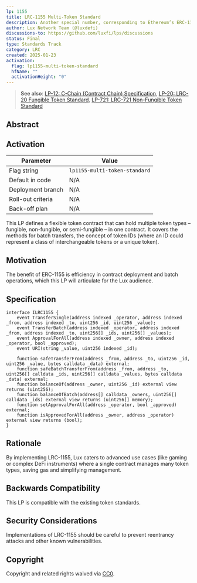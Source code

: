 ```yaml
---
lp: 1155
title: LRC-1155 Multi-Token Standard
description: Another special number, corresponding to Ethereum’s ERC-1155 multi-token standard.
author: Lux Network Team (@luxdefi)
discussions-to: https://github.com/luxfi/lps/discussions
status: Final
type: Standards Track
category: LRC
created: 2025-01-23
activation:
  flag: lp1155-multi-token-standard
  hfName: ""
  activationHeight: "0"
---
```


> **See also**: [LP-12: C-Chain (Contract Chain) Specification](./lp-12.md), [LP-20: LRC-20 Fungible Token Standard](./lp-20.md), [LP-721: LRC-721 Non-Fungible Token Standard](./lp-721.md)

## Abstract

## Activation

| Parameter          | Value                                           |
|--------------------|-------------------------------------------------|
| Flag string        | `lp1155-multi-token-standard`                   |
| Default in code    | N/A                                             |
| Deployment branch  | N/A                                             |
| Roll-out criteria  | N/A                                             |
| Back-off plan      | N/A                                             |

This LP defines a flexible token contract that can hold multiple token types – fungible, non-fungible, or semi-fungible – in one contract. It covers the methods for batch transfers, the concept of token IDs (where an ID could represent a class of interchangeable tokens or a unique token).

## Motivation

The benefit of ERC-1155 is efficiency in contract deployment and batch operations, which this LP will articulate for the Lux audience.

## Specification

```solidity
interface ILRC1155 {
    event TransferSingle(address indexed _operator, address indexed _from, address indexed _to, uint256 _id, uint256 _value);
    event TransferBatch(address indexed _operator, address indexed _from, address indexed _to, uint256[] _ids, uint256[] _values);
    event ApprovalForAll(address indexed _owner, address indexed _operator, bool _approved);
    event URI(string _value, uint256 indexed _id);

    function safeTransferFrom(address _from, address _to, uint256 _id, uint256 _value, bytes calldata _data) external;
    function safeBatchTransferFrom(address _from, address _to, uint256[] calldata _ids, uint256[] calldata _values, bytes calldata _data) external;
    function balanceOf(address _owner, uint256 _id) external view returns (uint256);
    function balanceOfBatch(address[] calldata _owners, uint256[] calldata _ids) external view returns (uint256[] memory);
    function setApprovalForAll(address _operator, bool _approved) external;
    function isApprovedForAll(address _owner, address _operator) external view returns (bool);
}
```

## Rationale

By implementing LRC-1155, Lux caters to advanced use cases (like gaming or complex DeFi instruments) where a single contract manages many token types, saving gas and simplifying management.

## Backwards Compatibility

This LP is compatible with the existing token standards.

## Security Considerations

Implementations of LRC-1155 should be careful to prevent reentrancy attacks and other known vulnerabilities.

## Copyright

Copyright and related rights waived via [CC0](../LICENSE.md).